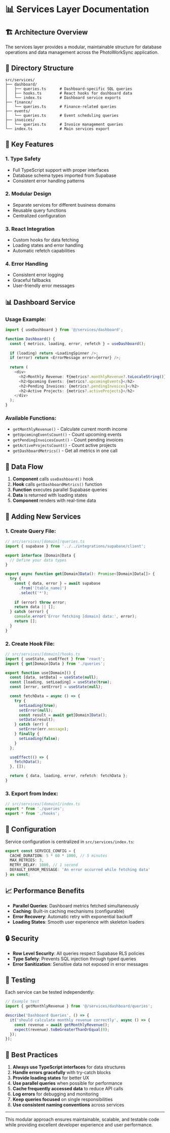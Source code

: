 # 📊 Services Layer Documentation

## 🏗️ **Architecture Overview**

The services layer provides a modular, maintainable structure for database operations and data management across the PhotoWorkSync application.

## 📁 **Directory Structure**

```
src/services/
├── dashboard/
│   ├── queries.ts      # Dashboard-specific SQL queries
│   ├── hooks.ts        # React hooks for dashboard data
│   └── index.ts        # Dashboard service exports
├── finance/
│   └── queries.ts      # Finance-related queries
├── events/
│   └── queries.ts      # Event scheduling queries
├── invoices/
│   └── queries.ts      # Invoice management queries
└── index.ts            # Main services export
```

## 🔧 **Key Features**

### **1. Type Safety**
- Full TypeScript support with proper interfaces
- Database schema types imported from Supabase
- Consistent error handling patterns

### **2. Modular Design**
- Separate services for different business domains
- Reusable query functions
- Centralized configuration

### **3. React Integration**
- Custom hooks for data fetching
- Loading states and error handling
- Automatic refetch capabilities

### **4. Error Handling**
- Consistent error logging
- Graceful fallbacks
- User-friendly error messages

## 📊 **Dashboard Service**

### **Usage Example:**
```typescript
import { useDashboard } from '@/services/dashboard';

function Dashboard() {
  const { metrics, loading, error, refetch } = useDashboard();
  
  if (loading) return <LoadingSpinner />;
  if (error) return <ErrorMessage error={error} />;
  
  return (
    <div>
      <h2>Monthly Revenue: ₹{metrics?.monthlyRevenue?.toLocaleString()}</h2>
      <h2>Upcoming Events: {metrics?.upcomingEvents}</h2>
      <h2>Pending Invoices: {metrics?.pendingInvoices}</h2>
      <h2>Active Projects: {metrics?.activeProjects}</h2>
    </div>
  );
}
```

### **Available Functions:**
- `getMonthlyRevenue()` - Calculate current month income
- `getUpcomingEventsCount()` - Count upcoming events
- `getPendingInvoicesCount()` - Count pending invoices
- `getActiveProjectsCount()` - Count active projects
- `getDashboardMetrics()` - Get all metrics in one call

## 🔄 **Data Flow**

1. **Component** calls `useDashboard()` hook
2. **Hook** calls `getDashboardMetrics()` function
3. **Function** executes parallel Supabase queries
4. **Data** is returned with loading states
5. **Component** renders with real-time data

## 🚀 **Adding New Services**

### **1. Create Query File:**
```typescript
// src/services/[domain]/queries.ts
import { supabase } from '../../integrations/supabase/client';

export interface [Domain]Data {
  // Define your data types
}

export async function get[Domain]Data(): Promise<[Domain]Data[]> {
  try {
    const { data, error } = await supabase
      .from('[table_name]')
      .select('*');
    
    if (error) throw error;
    return data || [];
  } catch (error) {
    console.error('Error fetching [domain] data:', error);
    return [];
  }
}
```

### **2. Create Hook File:**
```typescript
// src/services/[domain]/hooks.ts
import { useState, useEffect } from 'react';
import { get[Domain]Data } from './queries';

export function use[Domain]() {
  const [data, setData] = useState(null);
  const [loading, setLoading] = useState(true);
  const [error, setError] = useState(null);

  const fetchData = async () => {
    try {
      setLoading(true);
      setError(null);
      const result = await get[Domain]Data();
      setData(result);
    } catch (err) {
      setError(err.message);
    } finally {
      setLoading(false);
    }
  };

  useEffect(() => {
    fetchData();
  }, []);

  return { data, loading, error, refetch: fetchData };
}
```

### **3. Export from Index:**
```typescript
// src/services/[domain]/index.ts
export * from './queries';
export * from './hooks';
```

## 🔧 **Configuration**

Service configuration is centralized in `src/services/index.ts`:

```typescript
export const SERVICE_CONFIG = {
  CACHE_DURATION: 5 * 60 * 1000, // 5 minutes
  MAX_RETRIES: 3,
  RETRY_DELAY: 1000, // 1 second
  DEFAULT_ERROR_MESSAGE: 'An error occurred while fetching data'
} as const;
```

## 📈 **Performance Benefits**

- **Parallel Queries**: Dashboard metrics fetched simultaneously
- **Caching**: Built-in caching mechanisms (configurable)
- **Error Recovery**: Automatic retry with exponential backoff
- **Loading States**: Smooth user experience with skeleton loaders

## 🔒 **Security**

- **Row Level Security**: All queries respect Supabase RLS policies
- **Type Safety**: Prevents SQL injection through typed queries
- **Error Sanitization**: Sensitive data not exposed in error messages

## 🧪 **Testing**

Each service can be tested independently:

```typescript
// Example test
import { getMonthlyRevenue } from '@/services/dashboard/queries';

describe('Dashboard Queries', () => {
  it('should calculate monthly revenue correctly', async () => {
    const revenue = await getMonthlyRevenue();
    expect(revenue).toBeGreaterThanOrEqual(0);
  });
});
```

## 📝 **Best Practices**

1. **Always use TypeScript interfaces** for data structures
2. **Handle errors gracefully** with try-catch blocks
3. **Provide loading states** for better UX
4. **Use parallel queries** when possible for performance
5. **Cache frequently accessed data** to reduce API calls
6. **Log errors** for debugging and monitoring
7. **Keep queries focused** on single responsibilities
8. **Use consistent naming conventions** across services

---

This modular approach ensures maintainable, scalable, and testable code while providing excellent developer experience and user performance.
